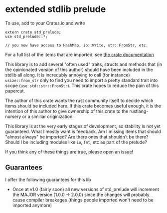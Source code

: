 # extended stdlib prelude
To use, add to your Crates.io and write
```
extern crate std_prelude;
use std_prelude::*;

// you now have access to HashMap, io::Write, str::FromStr, etc.
```

For a full list of the items that are imported, see
[the crate documentation][1]

This library is to add several "often used" traits, structs and methods
that (in the opinionated version of this author) should have been
included in the stdlib all along. It is incredubly annoying to call
(for instance) `usize::from_str` only to find you need to import a pretty
standard trait into scope (`use std::str::FromStr`). This crate hopes to
reduce the pain of this papercut.

The author of this crate wants the rust community itself to decide which items
should be included here.  If this crate becomes useful enough, it is the
intention of this author to give ownership of this crate to the
rustlang-nursery or a similiar originization.

This library is at the very early stages of development, so stability
is not yet guaranteed. What I mostly want is feedback. Am I missing
items that should "almost always" be imported? Are there ones that
shouldn't be there? Should I be including modules like `io`, `fmt`,
etc as part of the prelude?

If you think any of these things are true, please open an issue!

## Guarantees
I offer the following guarantees for this lib

- Once at v1.0 (fairly soon) all new versions of std_prelude will increment the
  MAJOR version (1.0.0 -> 2.0.0) since the changes will probably cause
  compiler breakages (things people imported won't need to be imported
  anymore)

[1]: https://docs.rs/std_prelude/0.2.2/std_prelude/
